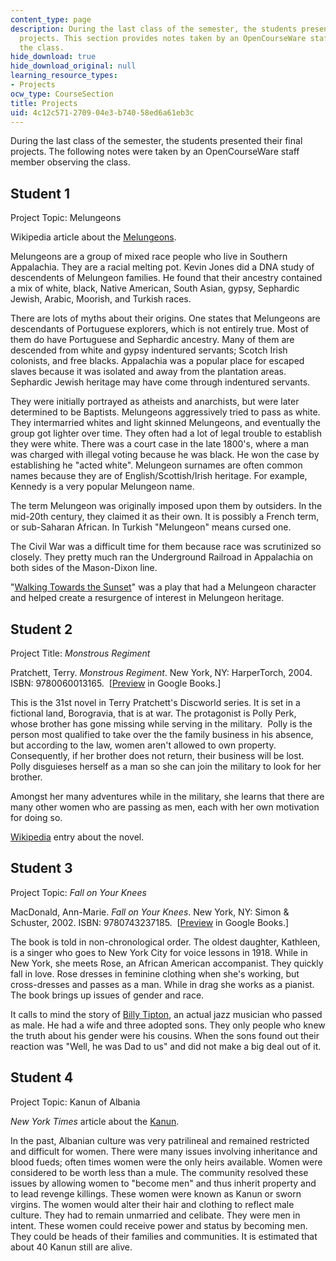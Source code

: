 ```yaml
---
content_type: page
description: During the last class of the semester, the students presented their final
  projects. This section provides notes taken by an OpenCourseWare staff member observing
  the class.
hide_download: true
hide_download_original: null
learning_resource_types:
- Projects
ocw_type: CourseSection
title: Projects
uid: 4c12c571-2709-04e3-b740-58ed6a61eb3c
---
```


During the last class of the semester, the students presented their final projects. The following notes were taken by an OpenCourseWare staff member observing the class.

Student 1
---------

Project Topic: Melungeons

Wikipedia article about the [Melungeons](http://en.wikipedia.org/wiki/Melungeon).

Melungeons are a group of mixed race people who live in Southern Appalachia. They are a racial melting pot. Kevin Jones did a DNA study of descendents of Melungeon families. He found that their ancestry contained a mix of white, black, Native American, South Asian, gypsy, Sephardic Jewish, Arabic, Moorish, and Turkish races.

There are lots of myths about their origins. One states that Melungeons are descendants of Portuguese explorers, which is not entirely true. Most of them do have Portuguese and Sephardic ancestry. Many of them are descended from white and gypsy indentured servants; Scotch Irish colonists, and free blacks. Appalachia was a popular place for escaped slaves because it was isolated and away from the plantation areas. Sephardic Jewish heritage may have come through indentured servants.

They were initially portrayed as atheists and anarchists, but were later determined to be Baptists. Melungeons aggressively tried to pass as white. They intermarried whites and light skinned Melungeons, and eventually the group got lighter over time. They often had a lot of legal trouble to establish they were white. There was a court case in the late 1800's, where a man was charged with illegal voting because he was black. He won the case by establishing he "acted white". Melungeon surnames are often common names because they are of English/Scottish/Irish heritage. For example, Kennedy is a very popular Melungeon name.

The term Melungeon was originally imposed upon them by outsiders. In the mid-20th century, they claimed it as their own. It is possibly a French term, or sub-Saharan African. In Turkish "Melungeon" means cursed one.

The Civil War was a difficult time for them because race was scrutinized so closely. They pretty much ran the Underground Railroad in Appalachia on both sides of the Mason-Dixon line.

"[Walking Towards the Sunset](https://digital.lib.ecu.edu/50401#?c=0&m=0&s=0&cv=0)" was a play that had a Melungeon character and helped create a resurgence of interest in Melungeon heritage.

Student 2
---------

Project Title: _Monstrous Regiment_

Pratchett, Terry. _Monstrous Regiment_. New York, NY: HarperTorch, 2004. ISBN: 9780060013165.  \[[Preview](http://books.google.com/books?id=6e9nD0oQA3UC&printsec=frontcover&dq=monstrous+regiment#v=onepage&q=&f=false) in Google Books.\]

This is the 31st novel in Terry Pratchett's Discworld series. It is set in a fictional land, Borogravia, that is at war. The protagonist is Polly Perk, whose brother has gone missing while serving in the military.  Polly is the person most qualified to take over the the family business in his absence, but according to the law, women aren't allowed to own property.  Consequently, if her brother does not return, their business will be lost.  Polly disguieses herself as a man so she can join the military to look for her brother.

Amongst her many adventures while in the military, she learns that there are many other women who are passing as men, each with her own motivation for doing so.

[Wikipedia](http://en.wikipedia.org/wiki/Monstrous_Regiment_(novel)) entry about the novel.

Student 3
---------

Project Topic: _Fall on Your Knees_

MacDonald, Ann-Marie. _Fall on Your Knees_. New York, NY: Simon & Schuster, 2002. ISBN: 9780743237185.  \[[Preview](http://books.google.com/books?id=JSpbbA1zyz4C&pg=PA5&lpg=PA5&dq=fall+on+your+knees+touchstone&source=bl&ots=FvMnfLtw4q&sig=fE67NN8Waz5VGmPSvQ2fYlWbjaM&hl=en&ei=RQigSpO7Dtyw8QaJq9DrDw&sa=X&oi=book_result&ct=result&resnum=2#v=onepage&q=fall%20on%20your%20kne&f=false) in Google Books.\]

The book is told in non-chronological order. The oldest daughter, Kathleen, is a singer who goes to New York City for voice lessons in 1918. While in New York, she meets Rose, an African American accompanist. They quickly fall in love. Rose dresses in feminine clothing when she's working, but cross-dresses and passes as a man. While in drag she works as a pianist. The book brings up issues of gender and race.

It calls to mind the story of [Billy Tipton](http://en.wikipedia.org/wiki/Billy_Tipton), an actual jazz musician who passed as male. He had a wife and three adopted sons. They only people who knew the truth about his gender were his cousins. When the sons found out their reaction was "Well, he was Dad to us" and did not make a big deal out of it.

Student 4
---------

Project Topic: Kanun of Albania

_New York Times_ article about the [Kanun](http://www.nytimes.com/2008/06/25/world/europe/25virgins.html?_r=2).

In the past, Albanian culture was very patrilineal and remained restricted and difficult for women. There were many issues involving inheritance and blood fueds; often times women were the only heirs available. Women were considered to be worth less than a mule. The community resolved these issues by allowing women to "become men" and thus inherit property and to lead revenge killings. These women were known as Kanun or sworn virgins. The women would alter their hair and clothing to reflect male culture. They had to remain unmarried and celibate. They were men in intent. These women could receive power and status by becoming men. They could be heads of their families and communities. It is estimated that about 40 Kanun still are alive.
